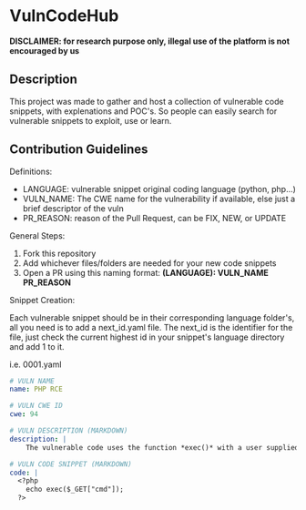# VulnCodeHub
**DISCLAIMER: for research purpose only, illegal use of the platform is not encouraged by us**


## Description

This project was made to gather and host a collection of vulnerable code snippets, with explenations and POC's. So people can easily search for vulnerable snippets to exploit, use or learn.

## Contribution Guidelines

Definitions:
* LANGUAGE: vulnerable snippet original coding language (python, php...)
* VULN_NAME: The CWE name for the vulnerability if available, else just a brief descriptor of the vuln
* PR_REASON: reason of the Pull Request, can be FIX, NEW, or UPDATE

General Steps:

1. Fork this repository
2. Add whichever files/folders are needed for your new code snippets
3. Open a PR using this naming format: **(LANGUAGE): VULN_NAME PR_REASON**

Snippet Creation:

Each vulnerable snippet should be in their corresponding language folder's, all you need is to add a next_id.yaml file. The next_id is the identifier for the file, just check the current highest id in your snippet's language directory and add 1 to it.

i.e. 0001.yaml
```yaml
# VULN NAME
name: PHP RCE

# VULN CWE ID
cwe: 94

# VULN DESCRIPTION (MARKDOWN)
description: |
    The vulnerable code uses the function *exec()* with a user supplied parameter *$_GET["cmd"]*, and so user's can execute any desired command. 

# VULN CODE SNIPPET (MARKDOWN)
code: |
  <?php
    echo exec($_GET["cmd"]);
  ?>
```

